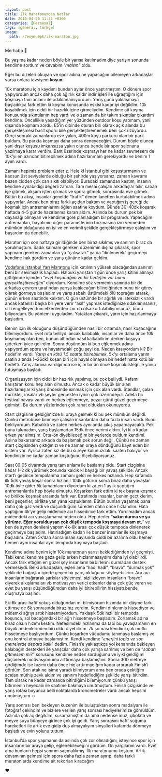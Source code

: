 ```yaml
---
layout: post
title: İlk Maratonumdan Notlar
date: 2015-04-26 11:35 +0300
categories: [Personal]
tags: [general, türkçe]
image:
  path: /7exynu9pk/ilk-maraton.jpg
---
```

Merhaba 👋

Bu yaşıma kadar neden böyle bir yarışa katılmadım diye yarışın sonunda kendime sordum ve cevabım “_malsın”_ oldu.

Eğer bu dizeleri okuyan ve spor adına ne yapacağını bilemeyen arkadaşlar varsa onlara tavsiyem **koşun.**

10k maratonu için kaydımı bundan aylar önce yaptırmıştım. O dönem spor yapıyordum ancak daha çok ağırlık kaldır indir işleri ile uğraştığım için koşmaya tam anlamı ile odaklanamıyordum. Yarış günü yaklaşmaya başladıkça fark ettim ki koşma konusunda eskisi kadar iyi değildim. 10k koşabilmek için ciddi bir hazırlık içine girmeliydim. Kendime ait koşma konusunda sıkıntılarım hep vardı ve o zaman da bir takım sıkıntılar çıkardım kendime. Öncellikle yaşadığım yer yüzünden outdoor koşu yapmam, yani dışarıda koşmam zordu. E5'in dibinde oturan biri olarak açık alanda bu gerçekleşmesi basit sporu bile gerçekleştirememek beni çok üzüyordu. Gerçi sonraki zamanlarda eve yakın, 400m koşu parkuru olan bir park buldum. Bu parkta koşmayı daha sonra deneyeceğim. Durum böyle olunca yani dışar koşusu imkansızsa yakın olunca bende bir spor salonuna yazılmaya karar verdim. Bant üzerinde koşmayı her ne kadar sevmesem de 10k’yı en azından bitirebilmek adına hazırlanmam gerekiyordu ve benim 1 ayım vardı.

Zamanı hepimiz problem ederiz. Hele ki İstanbul gibi koşuşturmanın ve kaosun üst seviyelerde olduğu bir şehirde yaşıyorsanız, zaman kavramı bazen cidden çok can sıkıtı olabiliyor. Buradaki zamandan kastım, insanın kendine ayırabildiği değerli zaman. Tam mesai çalışan arkadaşlar bilir, sabah işe gitmek, akşam işten çıkmak ve spora gitmek, sonrasında eve gitmek. Bütün bu akışı, insanlar genelde “trafik” denen lanetten kurtulabilmek adına yapıyorlar. Ancak ben biraz farklı açıdan baktım ve yaptığım iş gereği de koşmak için antremanlarımı öğlen saatine koydum. Günde 30–40dk koşarak haftada 4–5 günde hazırlanma kararı aldım. Aslında bu durum pek bir dayanağı olmayan ve kendime göre planladığım bir programdı. Yapacağım antremanları, hayatımın diğer parametlerinin bozmasına izin vermeden mümkün olduğunca en iyi ve en verimli şekilde gerçekleştirmeye çalıştım ve başardım da denebilir.

Maraton için son haftaya girildiğinde ben biraz sıkılmış ve sanırım biraz da yorulmuştum. Sadık kalmam gereken düzenimin dışına çıkarak, spor yapmam gereken zamanları ya “çalışarak” ya da “dinlenerek” geçirmeyi kendime hak gördüm ve yarış gününe kadar geldim.

[Vodafone İstanbul Yarı Maratonu](http://www.istanbulyarimaratonu.org/) için katılımın yüksek olacağından sanırım beni bir sevimsizlik kapladı. Halbuki yarıştan 1 gün önce yarış kitimi almaya gittiğimde içimden “_evet koşacağım ve bir hedefim var bunu gerçekleştireceğim_” diyordum. Kendime söz vermenin yanında bir de arkadaş çevrem tarafından yarışa katılacağım bilindiğinden bunu bir görev olarak görmeye başladım ve yarış sabahı üstümdeki ölü toprağını atarak, günün erken saatinde kalktım. O gün üstümde bir ağırlık ve isteksizlik vardı ancak kafanızı başka bir yere verir “asıl” yapmak istediğinize odaklanırsanız, sizi engelleyen tüm etkenlerden zor da olsa kurtulabiliyorsunuz, bunu biliyordum. Bu yöntemi uyguladım. Yataktan çıkarak, yarın için hazırlanmaya başladım.

Benim için ilk olduğunu düşündüğümden nasıl bir ortamda, nasıl koşacağımı bilemiyordum. Evet rota belliydi ancak kalabalık, insanlar ve daha önce 10k koşmamış olan ben, bunun altından nasıl kalkabilirim derken koşuya giderken iyice gelirdim. Sonra düşündüm ki ben eğlenmek adına yapıyordum sporu ve hayatımdaki çoğu şeyi de. Neden kasıyordum ki? Bir hedefim vardı. _Yarışı en kötü 1.5 saatte bitirebilmek_. 5k’yı ortalama yarım saatin altında (~26dk) koşan biri için hayal olmayan bir hedef hatta kötü bir hedefti. Yarış alanına vardığımda ise içim bir an önce koşmak isteği ile yanıp tutuşmaya başladı.

Organizasyon için ciddi bir hazırlık yapılmış, bu çok belliydi. Kafamı karıştıran konu hep alan olmuştu. Ancak o kadar büyük bir alanı hazırlamışlar ki yarış öncesinde ısınmak için çok alan vardı. Standlar, çalan müzikler, insalar vb şeyler gerçekten iyinin çok üzerindeydi. Adeta bir festival havası vardı ve herkes eğlenmeye, pazar günü güzel geçirmeye gelmişti. Bu durum yüzlerinden çok rahat oldukları okunuyordu.

Start çizgisine geldiğimizde ki oraya gelmek ki bu pek mümkün değildi. Çünkü metrobüse binmeye çalışan insanlardan daha fazla insan vardı. Bunu bekliyordum. Kabalıktı ve zaten herkes aynı anda çıkış yapamayacaktı. Pek buna takmadım, yarış başlamadan 15dk önce yerimi aldım. İyi ki o kadar erken yer almışım. Orta-ön diyebileceğim bir yerlerde buldum kendimi. Aslına bakarsanız arkada da başlamak pek sorun değil. Çünkü ne zaman start çizgisinden çıktığınızı ve ne zaman oraya döndüğünü kayıt eden bir sistem var. Ayrıca zaten siz de bu süreye kolunuzdaki saaten bakıyor ve kendinizin ne kadar zaman koştuğunu ölçebiliyorsunuz.

Saat 09:05 civarında yarış tam anlamı ile başlamış oldu. Start çizgisine kadar 1–2 dk yürümek zorunda kaldık ki bayağı bir yavaş şekilde. Ancak start’ı geçince tempolanma zamanı geldi ve herkes hızlandı. Hep kafamda ilk 5dk yavaş koşar sonra hızlanır 10dk götürür sonra biraz daha yavaşlar 10dk öyle gider 5k tamamlarım diyordum ki zaten 1 aylık yaptığım antremanlarda hep böyle olmuştu. Koşarken fark ettim ki tek başına koşmak ve birlikte koşmak arasında fark var. Etrafımda insanlar, benim geçtiklerim, beni geçenler, birlikte yan yana koştuklarım. Bütün bunları yaşamak bana daha çok gaz verdi ve düşündüğüm süreden daha önce hızlandım. Hata yaptığımı 4k’ye gelip midemde acı hissedince fark ettim. Yorulmadım ancak midemdeki acı yavaşlamama neden oldu. Hep derler “**sakın durma ve ya yürüme. Eğer yorulduysan çok düşük tempoda koşmaya devam et.**” ve ben de aynen denileni yaptım 4k-6k arası çok düşük tempoda dinlenerek geçirmeye başladım. Hatırladığım kadarı ile benzer insanlar ile koşmaya başladım. Zaten 5k’dan sonra insan sayısında ciddi bir azalma oldu hemen hemen aynı insanlar aynı tempoda koşmaya başladı.

Kendime adına benim için 10k maratonun yarısı beklediğimden iyi geçmişti. Tabi kendi kendime gaza gelip erken hızlanmasaydım daha iyi olabilirdi. Ancak fark ettiğim en güzel şey insanların birbirlerini durmadan destek vermesiydi. Belki arkadaşları, eşleri ama “hadi hadi”, “bravo”, “durmak yok” şeklinde bağrışlar içinde geçen bir yarış olduğunu söyleyebilirim. Ara ara insanların bağırarak şarkılar söylemesi, sizi izleyen insanların “bravo” diyerek alkışlamaları vb motivasyon verici etkenler daha çok güç veren ve evet bu yarışı düşündüğümden daha iyi bitirebilirim hissiyatı bende oluşmaya başladı.

5k-6k arası hafif yokuş olduğundan mı bilmiyorum hızımda bir düşme fark ettimse de 6k sonrasında biraz hız verdim. Kendimi dinlenmiş hissediyor ve midemki ağrıyı artık hissetmiyordum. Yaklaşık 5dk hızlı bir tempoda koşunca, sol bacağımdaki bir ağrı hissetmeye başladım. Zorlamak adına biraz olsun hızımı kestim. Nefesimdeki hızlanma da tabi bu yavaşlamanın en büyük nedenlerinden biri oldu diyebilirim. 7k sonrası kendimi çok mutlu hissetmeye başlıyordum. Çünkü koşarken vücudumu tanımaya başlamış ve onu kontrol etmeye başlamıştım. Kendi kendime “_enerjini topla ve son metrelerde depara kalk_” dedim. Finish’e yaklaştıkça yol kenarında bekleyen kalabağın destekleri ile yarışcılar daha çok yarışa sarılmış ve ben de “_sabah gitmesem mi?_” sorusunu kendime neden sorduğumu ve iyiki geldiğimi düşünerek motivasyonumu arttırmaya başlamıştım. Sonra 300 metreye girdiğimde ise hızımı daha önce hiç arttırmadığım kadar artırarak Finish’i gördüm. Son atak ne işime yaradı bilmiyorum ama ben orada çektiğim acıdan müthiş zevk aldım ve sanırım hedeflediğim şekilde yarışı bitirdim. Tam olarak ne kadar zamanda bitirdiğimi bilemiyorum çünkü yarışı bitirmenin heyecanı ile saatime bakmaya unutmuştum. Finish çizgisinde ve yarış rotası boyunca belli noktalarda kronometreler vardı ancak hepsini unutmuştum ☺

Yarış sonrası beni bekleyen kuzenim ile buluştuktan sonra madalyam ile fotoğraf çekindim ve bizlere verilen yarış sonrası hediyelerimize gömüldüm. Aslında çok aç değildim, susamamıştım da ama nedense muz, çikolata ve meyve suyu bünyeye girince çok iyi geldi. Yarış sonrasını hafif soğuma hareketleri ile artık eve gidip duş almayalıyım sinyalleri kafamda dönmeye başladı ve evin yolunu tuttum.

İstanbul’da spor yapmanın da aslında çok zor olmadığını, isteyince spor için insanların bir araya gelip, eğlenebileceğini gördüm. Ön yargılarım vardı. Evet ama bunların hepsi sanırım saçmalıkmış. İlk maratonumu koştum. Artık devamının gelmesi için spora daha fazla zaman ayırıp, daha farklı maratonlarda kendime ait rekorları kıracağım

❤️